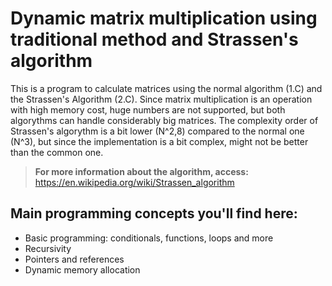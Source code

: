 # Dynamic matrix multiplication using traditional method and Strassen's algorithm

This is a program to calculate matrices using the normal algorithm (1.C) and the Strassen's Algorithm (2.C). Since matrix multiplication is an operation with high memory cost, huge numbers are not supported, but both algorythms can handle considerably big matrices. The complexity order of Strassen's algorythm is a bit lower (N^2,8) compared to the normal one (N^3), but since the implementation is a bit complex, might not be better than the common one. 

> **For more information about the algorithm, access:** https://en.wikipedia.org/wiki/Strassen_algorithm

## Main programming concepts you'll find here:
- Basic programming: conditionals, functions, loops and more
- Recursivity
- Pointers and references
- Dynamic memory allocation

